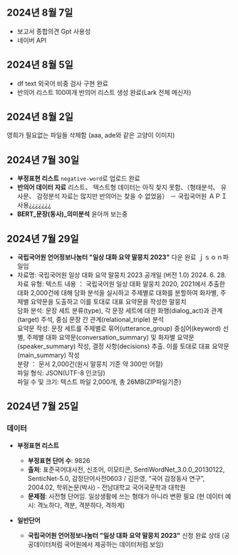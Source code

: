 ## 2024년 8월 7일
- 보고서 종합의견 Gpt 사용성
- 네이버 API 

## 2024년 8월 5일
- df text 외국어 비중 검사 구현 완료
- 반의어 리스트
    100여개 반의어 리스트 생성 완료(Lark 전체 메신저)

## 2024년 8월 2일
영희가 필요없는 파일들 삭제함 (aaa, ade와 같은 고양이 이미지)

## 2024년 7월 30일
- **부정표현 리스트** `negative-word`로 업로드 완료
- **반의어 데이터 자료** 리스트、 텍스트형 데이터는 아직 찾지 못함、（형태분석、 유사문、 감정분석 자료는 많지만 반의어는 찾을 수 없었음）
－ 국립국어원 ＡＰＩ사용¿¿¿¿¿¿¿
- **BERT_문장(동사)_의미분석** 윤아꺼 보는중
  
## 2024년 7월 29일
- **국립국어원 언어정보나눔터 "일상 대화 요약 말뭉치 2023"** 다운 완료 ｊｓｏｎ파일임
- 자료명: 국립국어원 일상 대화 요약 말뭉치 2023
  공개일 (버전 1.0) 2024. 6. 28.
  자료 유형: 텍스트
  내용 ： 국립국어원 일상 대화 말뭉치 2020, 2021에서 추출한 대화 2,000건에 대해 담화 분석을 실시하고 주제별로 대화를 분할하여 화자별, 주제별 요약문을 도출하고 이를 토대로 대표 요약문을 작성한 말뭉치    
  담화 분석: 문장 세트 분류(type), 각 문장 세트에 대한 화행(dialog_act)과 관계(target) 주석, 중심 문장 간 관계(relational_triple) 분석    
  요약문 작성: 문장 세트를 주제별로 묶어(utterance_group) 중심어(keyword) 선별, 주제별 대화 요약문(conversation_summary) 및 화자별 요약문(speaker_summary) 작성, 결정 사항(decisions) 추출. 이를 토대로 대표 요약문(main_summary) 작성    
  분량 ： 문서 2,000건(원시 말뭉치 기준 약 300만 어절)    
  파일 형식: JSON(UTF-8 인코딩)     
  파일 수 및 크기: 텍스트 파일 2,000개, 총 26MB(ZIP파일기준)    

## 2024년 7월 25일
### 데이터
- **부정표현 리스트**
  - **부정표현 단어 수**: 9826
  - **출처**: 표준국어대사전, 신조어, 이모티콘, SentiWordNet_3.0.0_20130122, SenticNet-5.0, 감정단어사전0603 / 김은영, “국어 감정동사 연구”, 2004.02, 학위논문(박사) - 전남대학교 국어국문학과 대학원
  - **문제점**: 사전형 단어임. 일상생활에 쓰는 형태가 아니라 변환 필요 (현 데이터 예시: 격노하다, 격분, 격분하다, 격하게)

- **일반단어**
  - **국립국어원 언어정보나눔터 "일상 대화 요약 말뭉치 2023"** 신청 완료 상태 (공공데이터처럼 국어원에서 제공하는 데이터처럼 보임)
